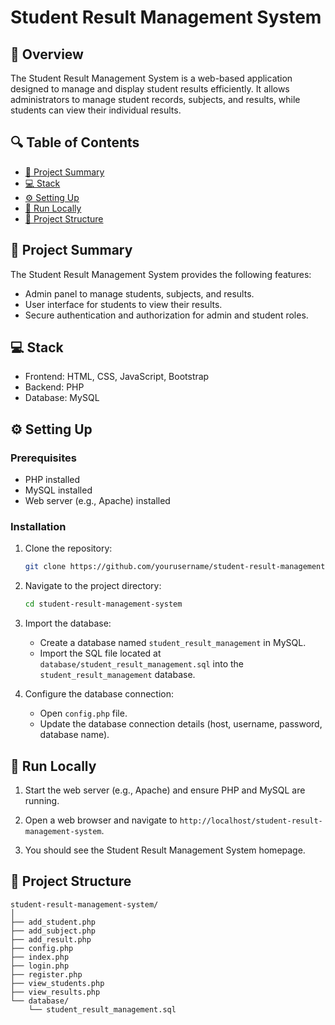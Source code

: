 # Student Result Management System

## 📌 Overview

The Student Result Management System is a web-based application designed to manage and display student results efficiently. It allows administrators to manage student records, subjects, and results, while students can view their individual results.

## 🔍 Table of Contents

- [📝 Project Summary](#-project-summary)
- [💻 Stack](#-stack)
- [⚙️ Setting Up](#-setting-up)
- [🚀 Run Locally](#-run-locally)
- [📂 Project Structure](#-project-structure)

## 📝 Project Summary

The Student Result Management System provides the following features:
- Admin panel to manage students, subjects, and results.
- User interface for students to view their results.
- Secure authentication and authorization for admin and student roles.

## 💻 Stack

- Frontend: HTML, CSS, JavaScript, Bootstrap
- Backend: PHP
- Database: MySQL

## ⚙️ Setting Up

### Prerequisites

- PHP installed
- MySQL installed
- Web server (e.g., Apache) installed

### Installation

1. Clone the repository:
   ```sh
   git clone https://github.com/yourusername/student-result-management-system.git
   ```

2. Navigate to the project directory:
   ```sh
   cd student-result-management-system
   ```

3. Import the database:
   - Create a database named `student_result_management` in MySQL.
   - Import the SQL file located at `database/student_result_management.sql` into the `student_result_management` database.

4. Configure the database connection:
   - Open `config.php` file.
   - Update the database connection details (host, username, password, database name).

## 🚀 Run Locally

1. Start the web server (e.g., Apache) and ensure PHP and MySQL are running.

2. Open a web browser and navigate to `http://localhost/student-result-management-system`.

3. You should see the Student Result Management System homepage.

## 📂 Project Structure

```
student-result-management-system/
│
├── add_student.php
├── add_subject.php
├── add_result.php
├── config.php
├── index.php
├── login.php
├── register.php
├── view_students.php
├── view_results.php
└── database/
    └── student_result_management.sql
```